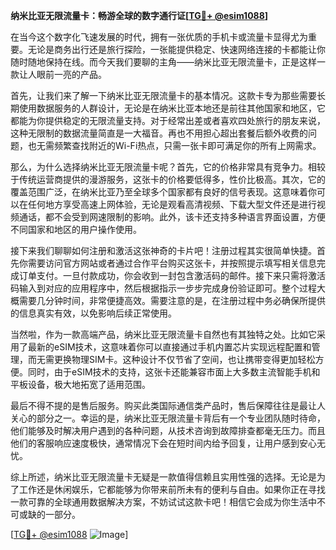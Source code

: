 **纳米比亚无限流量卡：畅游全球的数字通行证[[TG💪+ @esim1088](https://t.me/s/esim1088)]**

在当今这个数字化飞速发展的时代，拥有一张优质的手机卡或流量卡显得尤为重要。无论是商务出行还是旅行探险，一张能提供稳定、快速网络连接的卡都能让你随时随地保持在线。而今天我们要聊的主角——纳米比亚无限流量卡，正是这样一款让人眼前一亮的产品。

首先，让我们来了解一下纳米比亚无限流量卡的基本情况。这款卡专为那些需要长期使用数据服务的人群设计，无论是在纳米比亚本地还是前往其他国家和地区，它都能为你提供稳定的无限流量支持。对于经常出差或者喜欢四处旅行的朋友来说，这种无限制的数据流量简直是一大福音。再也不用担心超出套餐后额外收费的问题，也无需频繁查找附近的Wi-Fi热点，只需一张卡即可满足你的所有上网需求。

那么，为什么选择纳米比亚无限流量卡呢？首先，它的价格非常具有竞争力。相较于传统运营商提供的漫游服务，这张卡的价格要低得多，性价比极高。其次，它的覆盖范围广泛，在纳米比亚乃至全球多个国家都有良好的信号表现。这意味着你可以在任何地方享受高速上网体验，无论是观看高清视频、下载大型文件还是进行视频通话，都不会受到网速限制的影响。此外，该卡还支持多种语言界面设置，方便不同国家和地区的用户操作使用。

接下来我们聊聊如何注册和激活这张神奇的卡片吧！注册过程其实很简单快捷。首先你需要访问官方网站或者通过合作平台购买这张卡，并按照提示填写相关信息完成订单支付。一旦付款成功，你会收到一封包含激活码的邮件。接下来只需将激活码输入到对应的应用程序中，然后根据指示一步步完成身份验证即可。整个过程大概需要几分钟时间，非常便捷高效。需要注意的是，在注册过程中务必确保所提供的信息真实有效，以免影响后续正常使用。

当然啦，作为一款高端产品，纳米比亚无限流量卡自然也有其独特之处。比如它采用了最新的eSIM技术，这意味着你可以直接通过手机内置芯片实现远程配置和管理，而无需更换物理SIM卡。这种设计不仅节省了空间，也让携带变得更加轻松方便。同时，由于eSIM技术的支持，这张卡还能兼容市面上大多数主流智能手机和平板设备，极大地拓宽了适用范围。

最后不得不提的是售后服务。购买此类国际通信类产品时，售后保障往往是最让人关心的部分之一。幸运的是，纳米比亚无限流量卡背后有一个专业团队随时待命，他们能够及时解决用户遇到的各种问题，从技术咨询到故障排查都毫无压力。而且他们的客服响应速度极快，通常情况下会在短时间内给予回复，让用户感到安心无忧。

综上所述，纳米比亚无限流量卡无疑是一款值得信赖且实用性强的选择。无论是为了工作还是休闲娱乐，它都能够为你带来前所未有的便利与自由。如果你正在寻找一款可靠的全球通用数据解决方案，不妨试试这款卡吧！相信它会成为你生活中不可或缺的一部分。

[[TG💪+ @esim1088](https://t.me/s/esim1088) ![Image](https://i.postimg.cc/4NQfJmqS/Snipaste-2025-05-13-00-14-12.png)]